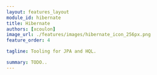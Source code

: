 ```yaml
---
layout: features_layout
module_id: hibernate
title: Hibernate
authors: [xcoulon]
image_url: ./features/images/hibernate_icon_256px.png
feature_order: 4

tagline: Tooling for JPA and HQL. 

summary: TODO..
---
```


